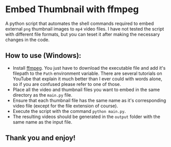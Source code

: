 # Embed Thumbnail with ffmpeg
A python script that automates the shell commands required to embed external `png` thumbnail images to `mp4` video files. I have not tested the script with different file formats, but you can teset it after making the necessary changes in the code.

## How to use (Windows):
- Install [ffmpeg](https://ffmpeg.org/). You just have to download the executable file and add it's filepath to the `Path` environment variable. There are several tutorials on YouTube that explain it much better than I ever could with words alone, so if you are confused please refer to one of those.
- Place all the video and thumbnail files you want to embed in the same directory as the `main.py` file.
- Ensure that each thumbnail file has the same name as it's corresponding video file (except for the file extension of course).
- Execute the script with the command `python main.py`.
- The resulting videos should be generated in the `output` folder with the same name as the input file.

## Thank you and enjoy!
